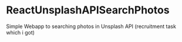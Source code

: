 # ReactUnsplashAPISearchPhotos
Simple Webapp to searching photos in Unsplash API (recruitment task which i got)
